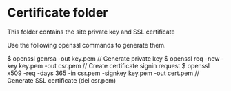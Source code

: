 # Certificate folder

This folder contains the site private key and SSL certificate

Use the following openssl commands to generate them. 

$ openssl genrsa -out key.pem // Generate private key
$ openssl req -new -key key.pem -out csr.pem // Create certificate signin request
$ openssl x509 -req -days 365 -in csr.pem -signkey key.pem -out cert.pem // Generate SSL certificate (del csr.pem)
